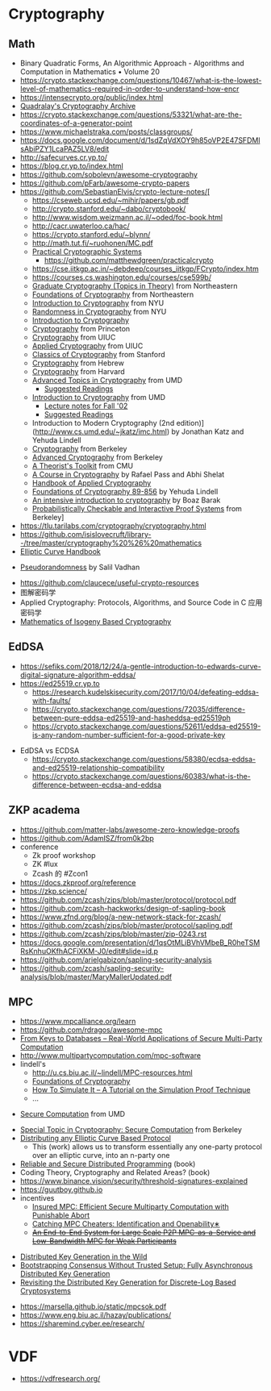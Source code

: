 # Cryptography

## Math
+ Binary Quadratic Forms, An Algorithmic Approach - Algorithms and Computation in Mathematics • Volume 20
+ https://crypto.stackexchange.com/questions/10467/what-is-the-lowest-level-of-mathematics-required-in-order-to-understand-how-encr
+ https://intensecrypto.org/public/index.html
+ [Quadralay's Cryptography Archive](https://www.austinlinks.com/Crypto/)
+ https://crypto.stackexchange.com/questions/53321/what-are-the-coordinates-of-a-generator-point
+ https://www.michaelstraka.com/posts/classgroups/
+ https://docs.google.com/document/d/1sdZqVdXOY9h85oVP2E47SFDMlsAbiPZY1LcaPAZ5LV8/edit
+ http://safecurves.cr.yp.to/
+ https://blog.cr.yp.to/index.html
+ https://github.com/sobolevn/awesome-cryptography
+ https://github.com/pFarb/awesome-crypto-papers
+ https://github.com/SebastianElvis/crypto-lecture-notes/[
    * https://cseweb.ucsd.edu/~mihir/papers/gb.pdf
    * http://crypto.stanford.edu/~dabo/cryptobook/
    * http://www.wisdom.weizmann.ac.il/~oded/foc-book.html
    * http://cacr.uwaterloo.ca/hac/
    * https://crypto.stanford.edu/~blynn/
    * http://math.tut.fi/~ruohonen/MC.pdf
    * [Practical Cryptographic Systems](http://spar.isi.jhu.edu/~mgreen/650.445/650.445__Main.html)
        * https://github.com/matthewdgreen/practicalcrypto
    + https://cse.iitkgp.ac.in/~debdeep/courses_iitkgp/FCrypto/index.htm
    + https://courses.cs.washington.edu/courses/cse599b/
    + [Graduate Cryptography (Topics in Theory)](http://www.ccs.neu.edu/home/wichs/class/crypto-fall15/index.html) from Northeastern
    + [Foundations of Cryptography](http://www.ccs.neu.edu/home/wichs/class/crypto-fall17/index.html) from Northeastern
    + [Introduction to Cryptography](https://cims.nyu.edu/~regev/teaching/crypto_fall_2014/) from NYU
    + [Randomness in Cryptography](https://cs.nyu.edu/courses/spring14/CSCI-GA.3220-001/index.html) from NYU
    + [Introduction to Cryptography](https://cs.nyu.edu/courses/spring12/CSCI-GA.3210-001/)
    + [Cryptography](https://www.cs.princeton.edu/courses/archive/spring10/cos433/) from Princeton
    + [Cryptography](https://courses.engr.illinois.edu/cs598man/sp2016/) from UIUC
    + [Applied Cryptography](http://soc1024.ece.illinois.edu/teaching/ece498ac/fall2019/) from UIUC
    + [Classics of Cryptography](https://crypto.stanford.edu/cs359c/17sp/index.html) from Stanford
    + [Cryptography](https://moodle.cs.huji.ac.il/cs14/course/view.php?id=67531) from Hebrew
    + [Cryptography](https://www.boazbarak.org/cs127spring16/) from Harvard
    + [Advanced Topics in Cryptography](http://www.cs.umd.edu/~jkatz/gradcrypto2/scribes.html) from UMD
        + [Suggested Readings](http://www.cs.umd.edu/~jkatz/gradcrypto2/links.html)
    + [Introduction to Cryptography](http://www.cs.umd.edu/~jkatz/crypto/s19/lectures.html) from UMD
        + [Lecture notes for Fall '02](http://www.cs.umd.edu/~jkatz/crypto/f02/lectures.html)
        + [Suggested Readings](http://www.cs.umd.edu/~jkatz/crypto/f02/readings.html)
    - Introduction to Modern Cryptography (2nd edition)](http://www.cs.umd.edu/~jkatz/imc.html) by Jonathan Katz and Yehuda Lindell
    + [Cryptography](https://people.eecs.berkeley.edu/~alexch/classes/CS276-F2017.html) from Berkeley
    + [Advanced Cryptography](https://people.eecs.berkeley.edu/~sanjamg/classes/cs294-spring18/) from Berkeley
    + [A Theorist's Toolkit](https://www.cs.cmu.edu/~odonnell/toolkit13/) from CMU
    - [A Course in Cryptography](http://www.cs.cornell.edu/courses/cs4830/2010fa/lecnotes.pdf) by Rafael Pass and Abhi Shelat
    + [Handbook of Applied Cryptography](https://notendur.hi.is/pgg/Handbook%20of%20Applied%20Cryptography.pdf)
    + [Foundations of Cryptography 89-856](http://u.cs.biu.ac.il/~lindell/89-856/complete-89-856.pdf) by Yehuda Lindell
    + [An intensive introduction to cryptography](https://github.com/boazbk/crypto) by Boaz Barak
    + [Probabilistically Checkable and Interactive Proof Systems](https://people.eecs.berkeley.edu/~alexch/classes/CS294-S2019.html) from Berkeley]
+ https://tlu.tarilabs.com/cryptography/cryptography.html
+ https://github.com/isislovecruft/library--/tree/master/cryptography%20%26%20mathematics
+ [Elliptic Curve Handbook](http://webs.ucm.es/BUCM/mat/doc8354.pdf)
- [Pseudorandomness](https://people.seas.harvard.edu/~salil/pseudorandomness/) by Salil Vadhan
+ https://github.com/claucece/useful-crypto-resources
+ 图解密码学
+ Applied Cryptography: Protocols, Algorithms, and Source Code in C 应用密码学
+ [Mathematics of Isogeny Based Cryptography](https://arxiv.org/abs/1711.04062)

## EdDSA
+ https://sefiks.com/2018/12/24/a-gentle-introduction-to-edwards-curve-digital-signature-algorithm-eddsa/
+ https://ed25519.cr.yp.to
    + https://research.kudelskisecurity.com/2017/10/04/defeating-eddsa-with-faults/
    * https://crypto.stackexchange.com/questions/72035/difference-between-pure-eddsa-ed25519-and-hasheddsa-ed25519ph
    * https://crypto.stackexchange.com/questions/52611/eddsa-ed25519-is-any-random-number-sufficient-for-a-good-private-key
- EdDSA vs ECDSA
    + https://crypto.stackexchange.com/questions/58380/ecdsa-eddsa-and-ed25519-relationship-compatibility
    * https://crypto.stackexchange.com/questions/60383/what-is-the-difference-between-ecdsa-and-eddsa

## ZKP academa
+ https://github.com/matter-labs/awesome-zero-knowledge-proofs
+ https://github.com/AdamISZ/from0k2bp
+ conference
    * Zk proof workshop
    * ZK #lux
    * Zcash 的 #Zcon1
+ https://docs.zkproof.org/reference
+ https://zkp.science/
+ https://github.com/zcash/zips/blob/master/protocol/protocol.pdf
+ https://github.com/zcash-hackworks/design-of-sapling-book
+ https://www.zfnd.org/blog/a-new-network-stack-for-zcash/
+ https://github.com/zcash/zips/blob/master/protocol/sapling.pdf
+ https://github.com/zcash/zips/blob/master/zip-0243.rst
+ https://docs.google.com/presentation/d/1qsOtMLiBVhVMbeB_R0heTSMRsKnhuOKfhACFiXKM-J0/edit#slide=id.p
+ https://github.com/arielgabizon/sapling-security-analysis
+ https://github.com/zcash/sapling-security-analysis/blob/master/MaryMallerUpdated.pdf

## MPC
+ https://www.mpcalliance.org/learn
+ https://github.com/rdragos/awesome-mpc
+ [From Keys to Databases – Real-World Applications of Secure Multi-Party Computation](https://eprint.iacr.org/2018/450.pdf)
+ http://www.multipartycomputation.com/mpc-software
+ lindell's
    + http://u.cs.biu.ac.il/~lindell/MPC-resources.html
    * [Foundations of Cryptography](http://u.cs.biu.ac.il/~lindell/89-856/complete-89-856.pdf)
    * [How To Simulate It – A Tutorial on the Simulation Proof Technique](https://eprint.iacr.org/2016/046.pdf)
    * ...
- [Secure Computation](http://www.cs.umd.edu/~jkatz/gradcrypto2/f13/scribes.html) from UMD
+ [Special Topic in Cryptography: Secure Computation](https://people.eecs.berkeley.edu/~sanjamg/classes/cs294-spring16/) from Berkeley
+ [Distributing any Elliptic Curve Based Protocol](https://eprint.iacr.org/2019/768.pdf)
    * This (work) allows us to transform essentially any one-party protocol over an elliptic curve, into an n-party one
+ [Reliable and Secure Distributed Programming](https://github.com/ChrisLinn/chrislinn.ink/tree/master/assets/IntroductionToReliableAndSecur_Book_2011.pdf) (book)
+ Coding Theory, Cryptography and Related Areas? (book)
+ https://www.binance.vision/security/threshold-signatures-explained
+ https://guutboy.github.io
+ incentives
    * [Insured MPC: Efficient Secure Multiparty Computation with Punishable Abort](https://eprint.iacr.org/2018/942.pdf)
    * [Catching MPC Cheaters: Identification and Openability∗](https://eprint.iacr.org/2016/611.pdf)
    * ~~[An End-to-End System for Large Scale P2P MPC-as-a-Service and Low-Bandwidth MPC for Weak Participants](https://eprint.iacr.org/2018/751.pdf)~~
- [Distributed Key Generation in the Wild](https://eprint.iacr.org/2012/377.pdf)
- [Bootstrapping Consensus Without Trusted Setup: Fully Asynchronous Distributed Key Generation](https://eprint.iacr.org/2019/1015.pdf)
- [Revisiting the Distributed Key Generation for Discrete-Log Based Cryptosystems](https://pdfs.semanticscholar.org/642b/d1bbc86c7750cef9fa770e9e4ba86bd49eb9.pdf)
+ https://marsella.github.io/static/mpcsok.pdf
+ https://www.eng.biu.ac.il/hazay/publications/
+ https://sharemind.cyber.ee/research/

# VDF
+ https://vdfresearch.org/
